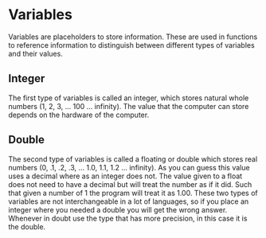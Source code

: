 # Variables


Variables are placeholders to store information. These are used in functions to reference information to distinguish between different types of variables and their values.


## Integer
The first type of variables is called an integer, which stores natural whole numbers (1, 2, 3, ... 100 ... infinity). The value that the computer can store depends on the hardware of the computer.

## Double
The second type of variables is called a floating or double which stores real numbers (0, .1, .2, .3, ... 1.0, 1.1, 1.2 ... infinity). As you can guess this value uses a decimal where as an integer does not.  The value given to a float does not need to have a decimal but will treat the number as if it did.  Such that given a number of 1 the program will treat it as 1.00. These two types of variables are not interchangeable in a lot of languages, so if you place an integer where you needed a double you will get the wrong answer.  Whenever in doubt use the type that has more precision, in this case it is the double.

